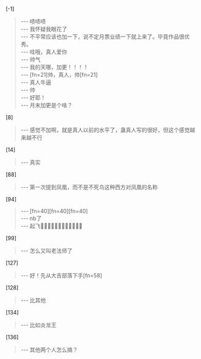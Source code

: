 
[-1] 
>--- 啧啧啧<br>
>--- 我怀疑我眼花了<br>
>--- 不平常应该也加一下，说不定月票业绩一下就上来了。毕竟作品很优秀。<br>
>--- 哇哦，真人爱你<br>
>--- 帅气<br>
>--- 我的天哪，加更！！！！<br>
>--- [fn=21]帅，真人，帅[fn=21]<br>
>--- 真人牛逼<br>
>--- 帅<br>
>--- 好耶！<br>
>--- 月末加更是个啥？<br>

[8] 
>--- 感觉不加啊，就是真人以前的水平了，蛊真人写的很好，但这个感觉越来越不行<br>

[14] 
>--- 真实<br>

[88] 
>--- 第一次提到凤凰，而不是不死鸟这种西方对凤凰的名称<br>

[94] 
>--- [fn=40][fn=40][fn=40]<br>
>--- nb了<br>
>--- 起飞🛫🛫🛫🛫🛫🛫🛫🛫🛫🛫🛫🛫<br>

[99] 
>--- 怎么又叫老法师了<br>

[127] 
>--- 好！先从大吉部落下手[fn=58]<br>

[128] 
>--- 比其他<br>

[134] 
>--- 比如炎龙王<br>

[136] 
>--- 其他两个人怎么搞？<br>
